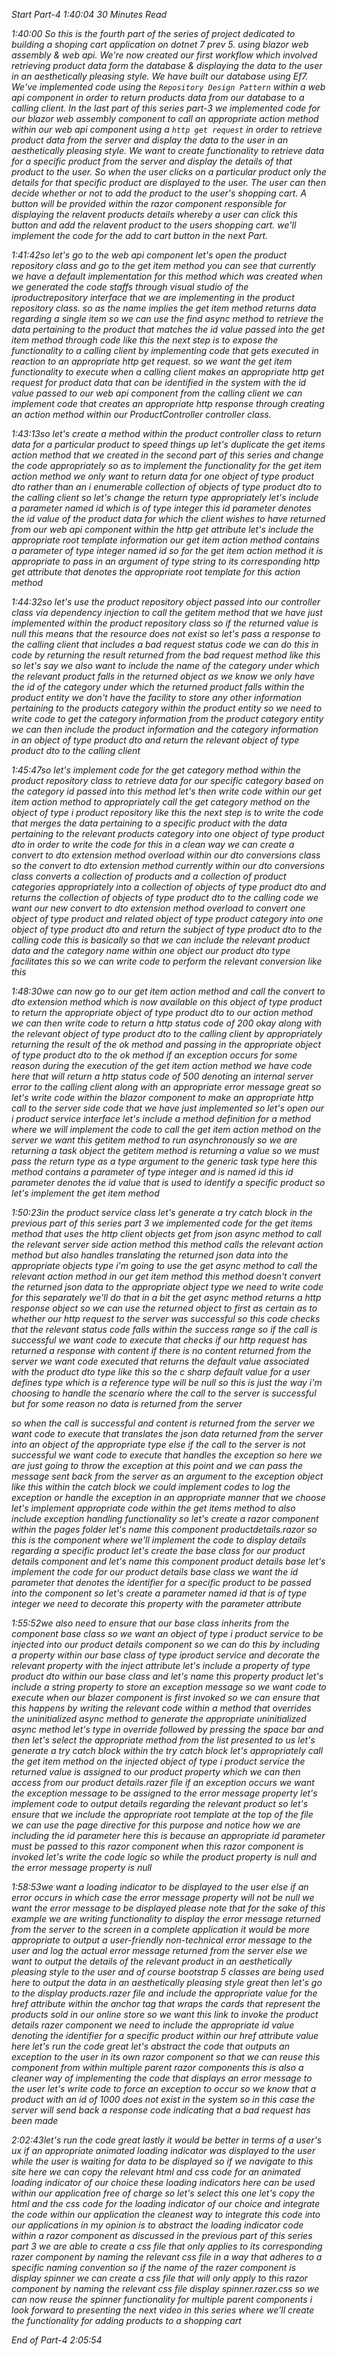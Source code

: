 *Start Part-4 1:40:04 30 Minutes Read*

*1:40:00 So this is the fourth part of the series of project dedicated to building a shoping cart application on dotnet 7 prev 5. using blazor web assembly & web api. We're now created our first workflow which involved retrieving product data form the database & displaying the data to the user in an aesthetically pleasing style. We have built our database using Ef7. We've implemented code using the `Repository Design Pattern` within a web api component in order to return products data from our database to a calling client. In the last part of this series part-3 we implemented code for our blazor web assembly component to call an appropriate action method within our web api component using a `http get request` in order to retrieve product data from the server and display the data to the user in an aesthetically pleasing style. We want to create functionality to retrieve data for a specific product from the server and display the details of that product to the user. So when the user clicks on a particular product only the details for that specific product are displayed to the user. The user can then decide whether or not to add the product to the user's shopping cart. A button will be provided within the razor component responsible for displaying the relavent products details whereby a user can click this button and add the relavent product to the users shopping cart. we'll implement the code for the add to cart button in the next Part.*

*1:41:42so let's go to the web api component let's open the product repository class and go to the get item method you can see that currently we have a default implementation for this method which was created when we generated the code staffs through visual studio of the iproductrepository interface that we are implementing in the product repository class. so as the name implies the get item method returns data regarding a single item so we can use the find async method to retrieve the data pertaining to the product that matches the id value passed into the get item method through code like this the next step is to expose the functionality to a calling client by implementing code that gets executed in reaction to an appropriate http get request. so we want the get item functionality to execute when a calling client makes an appropriate http get request for product data that can be identified in the system with the id value passed to our web api component from the calling client we can implement code that creates an appropriate http response through creating an action method within our ProductController controller class.*

*1:43:13so let's create a method within the product controller class to return data for a particular product to speed things up let's duplicate the get items action method that we created in the second part of this series and change the code appropriately so as to implement the functionality for the get item action method we only want to return data for one object of type product dto rather than an i enumerable collection of objects of type product dto to the calling client so let's change the return type appropriately let's include a parameter named id which is of type integer this id parameter denotes the id value of the product data for which the client wishes to have returned from our web api component within the http get attribute let's include the appropriate root template information our get item action method contains a parameter of type integer named id so for the get item action method it is appropriate to pass in an argument of type string to its corresponding http get attribute that denotes the appropriate root template for this action method*

*1:44:32so let's use the product repository object passed into our controller class via dependency injection to call the getitem method that we have just implemented within the product repository class so if the returned value is null this means that the resource does not exist so let's pass a response to the calling client that includes a bad request status code we can do this in code by returning the result returned from the bad request method like this so let's say we also want to include the name of the category under which the relevant product falls in the returned object as we know we only have the id of the category under which the returned product falls within the product entity we don't have the facility to store any other information pertaining to the products category within the product entity so we need to write code to get the category information from the product category entity we can then include the product information and the category information in an object of type product dto and return the relevant object of type product dto to the calling client*

*1:45:47so let's implement code for the get category method within the product repository class to retrieve data for our specific category based on the category id passed into this method let's then write code within our get item action method to appropriately call the get category method on the object of type i product repository like this the next step is to write the code that merges the data pertaining to a specific product with the data pertaining to the relevant products category into one object of type product dto in order to write the code for this in a clean way we can create a convert to dto extension method overload within our dto conversions class so the convert to dto extension method currently within our dto conversions class converts a collection of products and a collection of product categories appropriately into a collection of objects of type product dto and returns the collection of objects of type product dto to the calling code we want our new convert to dto extension method overload to convert one object of type product and related object of type product category into one object of type product dto and return the subject of type product dto to the calling code this is basically so that we can include the relevant product data and the category name within one object our product dto type facilitates this so we can write code to perform the relevant conversion like this*

*1:48:30we can now go to our get item action method and call the convert to dto extension method which is now available on this object of type product to return the appropriate object of type product dto to our action method we can then write code to return a http status code of 200 okay along with the relevant object of type product dto to the calling client by appropriately returning the result of the ok method and passing in the appropriate object of type product dto to the ok method if an exception occurs for some reason during the execution of the get item action method we have code here that will return a http status code of 500 denoting an internal server error to the calling client along with an appropriate error message great so let's write code within the blazor component to make an appropriate http call to the server side code that we have just implemented so let's open our i product service interface let's include a method definition for a method where we will implement the code to call the get item action method on the server we want this getitem method to run asynchronously so we are returning a task object the getitem method is returning a value so we must pass the return type as a type argument to the generic task type here this method contains a parameter of type integer and is named id this id parameter denotes the id value that is used to identify a specific product so let's implement the get item method*

*1:50:23in the product service class let's generate a try catch block in the previous part of this series part 3 we implemented code for the get items method that uses the http client objects get from json async method to call the relevant server side action method this method calls the relevant action method but also handles translating the returned json data into the appropriate objects type i'm going to use the get async method to call the relevant action method in our get item method this method doesn't convert the returned json data to the appropriate object type we need to write code for this separately we'll do that in a bit the get async method returns a http response object so we can use the returned object to first as certain as to whether our http request to the server was successful so this code checks that the relevant status code falls within the success range so if the call is successful we want code to execute that checks if our http request has returned a response with content if there is no content returned from the server we want code executed that returns the default value associated with the product dto type like this so the c sharp default value for a user defines type which is a reference type will be null so this is just the way i'm choosing to handle the scenario where the call to the server is successful but for some reason no data is returned from the server*

*so when the call is successful and content is returned from the server we want code to execute that translates the json data returned from the server into an object of the appropriate type else if the call to the server is not successful we want code to execute that handles the exception so here we are just going to throw the exception at this point and we can pass the message sent back from the server as an argument to the exception object like this within the catch block we could implement codes to log the exception or handle the exception in an appropriate manner that we choose let's implement appropriate code within the get items method to also include exception handling functionality so let's create a razor component within the pages folder let's name this component productdetails.razor so this is the component where we'll implement the code to display details regarding a specific product let's create the base class for our product details component and let's name this component product details base let's implement the code for our product details base class we want the id parameter that denotes the identifier for a specific product to be passed into the component so let's create a parameter named id that is of type integer we need to decorate this property with the parameter attribute*

*1:55:52we also need to ensure that our base class inherits from the component base class so we want an object of type i product service to be injected into our product details component so we can do this by including a property within our base class of type iproduct service and decorate the relevant property with the inject attribute let's include a property of type product dto within our base class and let's name this property product let's include a string property to store an exception message so we want code to execute when our blazer component is first invoked so we can ensure that this happens by writing the relevant code within a method that overrides the uninitialized async method to generate the appropriate uninitialized async method let's type in override followed by pressing the space bar and then let's select the appropriate method from the list presented to us let's generate a try catch block within the try catch block let's appropriately call the get item method on the injected object of type i product service the returned value is assigned to our product property which we can then access from our product details.razer file if an exception occurs we want the exception message to be assigned to the error message property let's implement code to output details regarding the relevant product so let's ensure that we include the appropriate root template at the top of the file we can use the page directive for this purpose and notice how we are including the id parameter here this is because an appropriate id parameter must be passed to this razor component when this razor component is invoked let's write the code logic so while the product property is null and the error message property is null*

*1:58:53we want a loading indicator to be displayed to the user else if an error occurs in which case the error message property will not be null we want the error message to be displayed please note that for the sake of this example we are writing functionality to display the error message returned from the server to the screen in a complete application it would be more appropriate to output a user-friendly non-technical error message to the user and log the actual error message returned from the server else we want to output the details of the relevant product in an aesthetically pleasing style to the user and of course bootstrap 5 classes are being used here to output the data in an aesthetically pleasing style great then let's go to the display products.razer file and include the appropriate value for the href attribute within the anchor tag that wraps the cards that represent the products sold in our online store so we want this link to invoke the product details razer component we need to include the appropriate id value denoting the identifier for a specific product within our href attribute value here let's run the code great let's abstract the code that outputs an exception to the user in its own razor component so that we can reuse this component from within multiple parent razor components this is also a cleaner way of implementing the code that displays an error message to the user let's write code to force an exception to occur so we know that a product with an id of 1000 does not exist in the system so in this case the server will send back a response code indicating that a bad request has been made*

*2:02:43let's run the code great lastly it would be better in terms of a user's ux if an appropriate animated loading indicator was displayed to the user while the user is waiting for data to be displayed so if we navigate to this site here we can copy the relevant html and css code for an animated loading indicator of our choice these loading indicators here can be used within our application free of charge so let's select this one let's copy the html and the css code for the loading indicator of our choice and integrate the code within our application the cleanest way to integrate this code into our applications in my opinion is to abstract the loading indicator code within a razor component as discussed in the previous part of this series part 3 we are able to create a css file that only applies to its corresponding razer component by naming the relevant css file in a way that adheres to a specific naming convention so if the name of the razer component is display spinner we can create a css file that will only apply to this razor component by naming the relevant css file display spinner.razer.css so we can now reuse the spinner functionality for multiple parent components i look forward to presenting the next video in this series where we'll create the functionality for adding products to a shopping cart* 

*End of Part-4 2:05:54*
